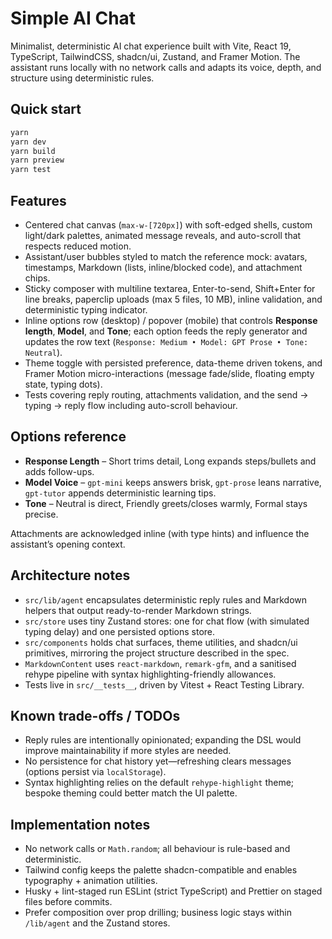 # Simple AI Chat

Minimalist, deterministic AI chat experience built with Vite, React 19, TypeScript, TailwindCSS, shadcn/ui, Zustand, and Framer Motion. The assistant runs locally with no network calls and adapts its voice, depth, and structure using deterministic rules.

## Quick start

```bash
yarn
yarn dev
yarn build
yarn preview
yarn test
```

## Features

- Centered chat canvas (`max-w-[720px]`) with soft-edged shells, custom light/dark palettes, animated message reveals, and auto-scroll that respects reduced motion.
- Assistant/user bubbles styled to match the reference mock: avatars, timestamps, Markdown (lists, inline/blocked code), and attachment chips.
- Sticky composer with multiline textarea, Enter-to-send, Shift+Enter for line breaks, paperclip uploads (max 5 files, 10 MB), inline validation, and deterministic typing indicator.
- Inline options row (desktop) / popover (mobile) that controls **Response length**, **Model**, and **Tone**; each option feeds the reply generator and updates the row text (`Response: Medium • Model: GPT Prose • Tone: Neutral`).
- Theme toggle with persisted preference, data-theme driven tokens, and Framer Motion micro-interactions (message fade/slide, floating empty state, typing dots).
- Tests covering reply routing, attachments validation, and the send → typing → reply flow including auto-scroll behaviour.

## Options reference

- **Response Length** – Short trims detail, Long expands steps/bullets and adds follow-ups.
- **Model Voice** – `gpt-mini` keeps answers brisk, `gpt-prose` leans narrative, `gpt-tutor` appends deterministic learning tips.
- **Tone** – Neutral is direct, Friendly greets/closes warmly, Formal stays precise.

Attachments are acknowledged inline (with type hints) and influence the assistant’s opening context.

## Architecture notes

- `src/lib/agent` encapsulates deterministic reply rules and Markdown helpers that output ready-to-render Markdown strings.
- `src/store` uses tiny Zustand stores: one for chat flow (with simulated typing delay) and one persisted options store.
- `src/components` holds chat surfaces, theme utilities, and shadcn/ui primitives, mirroring the project structure described in the spec.
- `MarkdownContent` uses `react-markdown`, `remark-gfm`, and a sanitised rehype pipeline with syntax highlighting-friendly allowances.
- Tests live in `src/__tests__`, driven by Vitest + React Testing Library.

## Known trade-offs / TODOs

- Reply rules are intentionally opinionated; expanding the DSL would improve maintainability if more styles are needed.
- No persistence for chat history yet—refreshing clears messages (options persist via `localStorage`).
- Syntax highlighting relies on the default `rehype-highlight` theme; bespoke theming could better match the UI palette.

## Implementation notes

- No network calls or `Math.random`; all behaviour is rule-based and deterministic.
- Tailwind config keeps the palette shadcn-compatible and enables typography + animation utilities.
- Husky + lint-staged run ESLint (strict TypeScript) and Prettier on staged files before commits.
- Prefer composition over prop drilling; business logic stays within `/lib/agent` and the Zustand stores.
